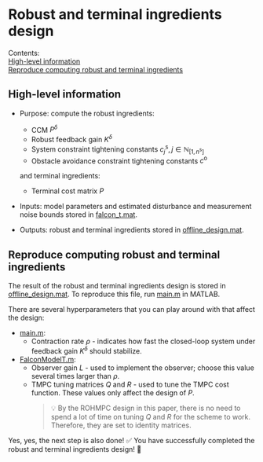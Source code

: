 # Robust and terminal ingredients design
Contents:\
[High-level information](#high-level-information)\
[Reproduce computing robust and terminal ingredients](#reproduce-computing-robust-and-terminal-ingredients)



## High-level information
- Purpose: compute the robust ingredients:
  - CCM $P^\delta$
  - Robust feedback gain $K^\delta$
  - System constraint tightening constants $c_j^\mathrm{s}, j\in\mathbb{N}_{[1,n^\mathrm{s}]}$
  - Obstacle avoidance constraint tightening constants $c^\mathrm{o}$
  
  and terminal ingredients:
  - Terminal cost matrix $P$
- Inputs: model parameters and estimated disturbance and measurement noise bounds stored in [falcon_t.mat](./catkin_ws/src/mpc_model_id_mismatch/data/model_mismatch_results/falcon_t.mat).
- Outputs: robust and terminal ingredients stored in [offline_design.mat](./catkin_ws/src/mpc/mpc_solver/scripts/include/offline_computations/mpc-sdp/offline_design.mat).



## Reproduce computing robust and terminal ingredients
The result of the robust and terminal ingredients design is stored in [offline_design.mat](./catkin_ws/src/mpc/mpc_solver/scripts/include/offline_computations/mpc-sdp/offline_design.mat). To reproduce this file, run [main.m](./catkin_ws/src/mpc/mpc_solver/scripts/include/offline_computations/mpc-sdp/main.m) in MATLAB.

There are several hyperparameters that you can play around with that affect the design:
- [main.m](./catkin_ws/src/mpc/mpc_solver/scripts/include/offline_computations/mpc-sdp/main.m):
  - Contraction rate $\rho$ - indicates how fast the closed-loop system under feedback gain $K^\delta$ should stabilize.
- [FalconModelT.m](./catkin_ws/src/mpc/mpc_solver/scripts/include/offline_computations/mpc-sdp/FalconModelT.m):
  - Observer gain $L$ - used to implement the observer; choose this value several times larger than $\rho$.
  - TMPC tuning matrices $Q$ and $R$ - used to tune the TMPC cost function. These values only affect the design of $P$.
    > :bulb: By the ROHMPC design in this paper, there is no need to spend a lot of time on tuning $Q$ and $R$ for the scheme to work. Therefore, they are set to identity matrices.

Yes, yes, the next step is also done! :white_check_mark: You have successfully completed the robust and terminal ingredients design! :tada:
